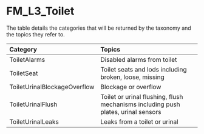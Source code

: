 # FM_L3_Toilet

The table details the categories that will be returned by the taxonomy and the topics they refer to.

| Category | Topics |
| :--- | :--- |
| ToiletAlarms | Disabled alarms from toilet |
| ToiletSeat | Toilet seats and lods including broken, loose, missing |
| ToiletUrinalBlockageOverflow | Blockage or overflow |
| ToiletUrinalFlush | Toilet or urinal flushing, flush mechanisms including push plates, urinal sensors |
| ToiletUrinalLeaks | Leaks from a toilet or urinal |